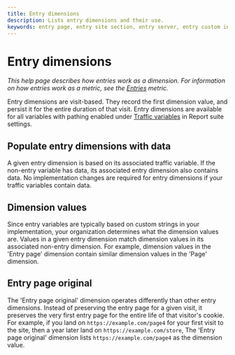 ```yaml
---
title: Entry dimensions
description: Lists entry dimensions and their use.
keywords: entry page, entry site section, entry server, entry custom insight
---
```


# Entry dimensions

*This help page describes how entries work as a dimension. For information on how entries work as a metric, see the [Entries](../metrics/entries.md) metric.*

Entry dimensions are visit-based. They record the first dimension value, and persist it for the entire duration of that visit. Entry dimensions are available for all variables with pathing enabled under [Traffic variables](/help/admin/admin/c-traffic-variables/traffic-var.md) in Report suite settings.

## Populate entry dimensions with data

A given entry dimension is based on its associated traffic variable. If the non-entry variable has data, its associated entry dimension also contains data. No implementation changes are required for entry dimensions if your traffic variables contain data.

## Dimension values

Since entry variables are typically based on custom strings in your implementation, your organization determines what the dimension values are. Values in a given entry dimension match dimension values in its associated non-entry dimension. For example, dimension values in the 'Entry page' dimension contain similar dimension values in the 'Page' dimension.

## Entry page original

The 'Entry page original' dimension operates differently than other entry dimensions. Instead of preserving the entry page for a given visit, it preserves the very first entry page for the entire life of that visitor's cookie. For example, if you land on `https://example.com/page4` for your first visit to the site, then a year later land on `https://example.com/store`, The 'Entry page original' dimension lists `https://example.com/page4` as the dimension value.
